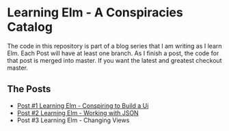 # Learning Elm - A Conspiracies Catalog

The code in this repository is part of a blog series that I am writing as I learn Elm. Each Post will have at least one branch. As I finish a post,  the code for that post is merged into master. If you want the latest and greatest checkout master. 

## The Posts

* [Post #1 Learning Elm - Conspiring to Build a Ui](https://www.myprogrammingadventure.org/posts/learning-elm/learning-elm-p4-conspiring-to-build-a-ui/)
* [Post #2 Learning Elm - Working with JSON](/posts/learning-elm/learning-elm-p5-working-with-json/)
*  Post #3 Learning Elm - Changing Views

